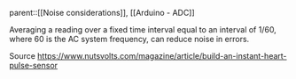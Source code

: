 parent::[[Noise considerations]], [[Arduino - ADC]]

Averaging a reading over a fixed time interval equal to an interval of 1/60, where 60 is the AC system frequency, can reduce noise in errors. 

Source
https://www.nutsvolts.com/magazine/article/build-an-instant-heart-pulse-sensor